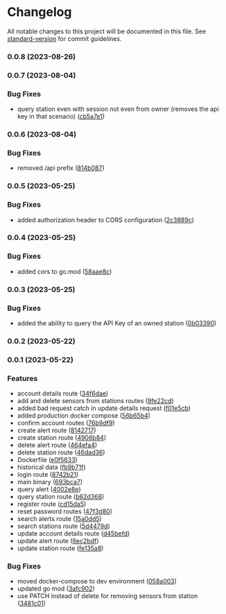 # Changelog

All notable changes to this project will be documented in this file. See [standard-version](https://github.com/conventional-changelog/standard-version) for commit guidelines.

### 0.0.8 (2023-08-26)

### 0.0.7 (2023-08-04)


### Bug Fixes

* query station even with session not even from owner (removes the api key in that scenario) ([cb5a7e1](https://github.com/hidromatologia-v2/users/commit/cb5a7e169b64447e3ef5801f61d11f5d4e08060d))

### 0.0.6 (2023-08-04)


### Bug Fixes

* removed /api prefix ([814b087](https://github.com/hidromatologia-v2/users/commit/814b0879e470c6672ccf16bfd370e2cca5540bf4))

### 0.0.5 (2023-05-25)


### Bug Fixes

* added authorization header to CORS configuration ([2c3889c](https://github.com/hidromatologia-v2/users/commit/2c3889cd3fdefcd5f557411fc9e9563be0a85e95))

### 0.0.4 (2023-05-25)


### Bug Fixes

* added cors to go.mod ([58aae8c](https://github.com/hidromatologia-v2/users/commit/58aae8cb20ca1a2b07731cf0d652b1940315061e))

### 0.0.3 (2023-05-25)


### Bug Fixes

* added the ability to query the API Key of an owned station ([0b03390](https://github.com/hidromatologia-v2/users/commit/0b03390c53111c58f65f8c62cefc25b6a39199a7))

### 0.0.2 (2023-05-22)

### 0.0.1 (2023-05-22)


### Features

* account details route ([34f6dae](https://github.com/hidromatologia-v2/users/commit/34f6dae8d8f8cf27e4214f25af901ce996aa9625))
* add and delete sensors from stations routes ([9fe22cd](https://github.com/hidromatologia-v2/users/commit/9fe22cda25bba451edc295bfd281a3ce60c2626c))
* added bad request catch in update details request ([f01e5cb](https://github.com/hidromatologia-v2/users/commit/f01e5cb4f7ebdac058749ddfa4f7ec15d6a68686))
* added production docker compose ([56b65b4](https://github.com/hidromatologia-v2/users/commit/56b65b40eea06db01a1c53b7aa5c670a0c785a1b))
* confirm account routes ([76b9df9](https://github.com/hidromatologia-v2/users/commit/76b9df95dfe26da925c6c9a3c7f01cff4a034080))
* create alert route ([8142717](https://github.com/hidromatologia-v2/users/commit/81427175891a55c58c50fa8a6b5f1f8d1eff8fe9))
* create station route ([4906b84](https://github.com/hidromatologia-v2/users/commit/4906b84bad0a8a03abe69c22d03b5e446d4bc54e))
* delete alert route ([464efa4](https://github.com/hidromatologia-v2/users/commit/464efa4cd2bfde2bae6bf929d5815636dbaec851))
* delete station route ([46dad36](https://github.com/hidromatologia-v2/users/commit/46dad36f32d75ae36df8f3fa0f964ef5f6eeb125))
* Dockerfile ([e0f5633](https://github.com/hidromatologia-v2/users/commit/e0f5633853cf78845e5a6f10a936f36d26dff4a0))
* historical data ([fb9b71f](https://github.com/hidromatologia-v2/users/commit/fb9b71f957779d685af28ea0c4ee8cc3275c9022))
* login route ([8742b21](https://github.com/hidromatologia-v2/users/commit/8742b21a09e2912d7690dd09467e3b88a2019b25))
* main binary ([693bca7](https://github.com/hidromatologia-v2/users/commit/693bca7cf698eea9359dbde5f6a942d84b15119e))
* query alert ([4002e8e](https://github.com/hidromatologia-v2/users/commit/4002e8eb7ff9f87eb7a86736046383129b37bbe8))
* query station route ([b62d368](https://github.com/hidromatologia-v2/users/commit/b62d368bc13914d940d0b9a12a425dd743d8277e))
* register route ([cd15da5](https://github.com/hidromatologia-v2/users/commit/cd15da5af6453102cbd073ee8a0e56853191d0fe))
* reset password routes ([47f3d80](https://github.com/hidromatologia-v2/users/commit/47f3d80aeac765eb8c4cbcfff19c621f65969973))
* search alerts route ([15a0dd5](https://github.com/hidromatologia-v2/users/commit/15a0dd5212179a1cd690bd6cea62e5b736d66d57))
* search stations route ([5d4479d](https://github.com/hidromatologia-v2/users/commit/5d4479d3de4bf5040fa800d7e0d7a64b81fee6a2))
* update account details route ([d45befd](https://github.com/hidromatologia-v2/users/commit/d45befd49843855ca24a81a0c78f2d75abe65458))
* update alert route ([6ec2bdf](https://github.com/hidromatologia-v2/users/commit/6ec2bdf60d60907bdd83ec28b946c95194d1276b))
* update station route ([fe135a8](https://github.com/hidromatologia-v2/users/commit/fe135a8c3e521835d99b64f5300b7ef6ed207582))


### Bug Fixes

* moved docker-compose to dev environment ([058a003](https://github.com/hidromatologia-v2/users/commit/058a003d4bd9986f11983e56409bbc10da734647))
* updated go mod ([3afc902](https://github.com/hidromatologia-v2/users/commit/3afc902e0599bb8c21fb6d06caea315be2c7e7ee))
* use PATCH instead of delete for removing sensors from station ([3481c01](https://github.com/hidromatologia-v2/users/commit/3481c01ad4dc877ed7d8bb44a9d36e16aae4bf01))
